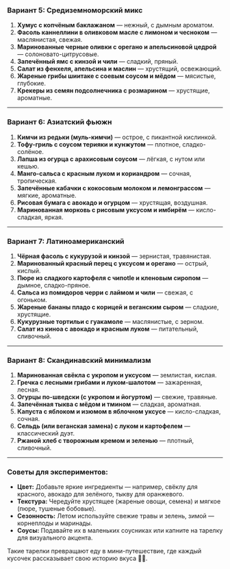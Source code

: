 ### **Вариант 5: Средиземноморский микс**

1. **Хумус с копчёным баклажаном** — нежный, с дымным ароматом.
2. **Фасоль каннеллини в оливковом масле с лимоном и чесноком** — маслянистая, свежая.
3. **Маринованные черные оливки с орегано и апельсиновой цедрой** — солоновато-цитрусовые.
4. **Запечённый ямс с кинзой и чили** — сладкий, пряный.
5. **Салат из фенхеля, апельсина и маслин** — хрустящий, освежающий.
6. **Жареные грибы шиитаке с соевым соусом и мёдом** — мясистые, глубокие.
7. **Крекеры из семян подсолнечника с розмарином** — хрустящие, ароматные.

---

### **Вариант 6: Азиатский фьюжн**

1. **Кимчи из редьки (муль-кимчи)** — острое, с пикантной кислинкой.
2. **Тофу-гриль с соусом терияки и кунжутом** — плотное, сладко-солёное.
3. **Лапша из огурца с арахисовым соусом** — лёгкая, с нутом или кешью.
4. **Манго-сальса с красным луком и кориандром** — сочная, тропическая.
5. **Запечённые кабачки с кокосовым молоком и лемонграссом** — мягкие, ароматные.
6. **Рисовая бумага с авокадо и огурцом** — хрустящая, воздушная.
7. **Маринованная морковь с рисовым уксусом и имбирём** — кисло-сладкая, яркая.

---

### **Вариант 7: Латиноамериканский**

1. **Чёрная фасоль с кукурузой и кинзой** — зернистая, травянистая.
2. **Маринованный красный перец с уксусом и орегано** — острый, кислый.
3. **Пюре из сладкого картофеля с чипotle и кленовым сиропом** — дымное, сладко-пряное.
4. **Сальса из помидоров черри с лаймом и чили** — свежая, с огоньком.
5. **Жареные бананы пладо с корицей и веганским сыром** — сладкие, хрустящие.
6. **Кукурузные тортильи с гуакамоле** — маслянистые, с зерном.
7. **Салат из киноа с авокадо и красным луком** — питательный, сливочный.

---

### **Вариант 8: Скандинавский минимализм**

1. **Маринованная свёкла с укропом и уксусом** — землистая, кислая.
2. **Гречка с лесными грибами и луком-шалотом** — зажаренная, лесная.
3. **Огурцы по-шведски (с укропом и йогуртом)** — свежие, травяные.
4. **Запечённая тыква с мёдом и тмином** — сладкая, ароматная.
5. **Капуста с яблоком и изюмом в яблочном уксусе** — кисло-сладкая, сочная.
6. **Сельдь (или веганская замена) с луком и картофелем** — классический дуэт.
7. **Ржаной хлеб с творожным кремом и зеленью** — плотный, сливочный.

---

### **Советы для экспериментов:**

- **Цвет:** Добавьте яркие ингредиенты — например, свёклу для красного, авокадо для зелёного, тыкву для оранжевого.
- **Текстура:** Чередуйте хрустящее (жареные овощи, семена) и мягкое (пюре, тушеные бобовые).
- **Сезонность:** Летом используйте свежие травы и зелень, зимой — корнеплоды и маринады.
- **Соусы:** Подавайте их в маленьких соусниках или капните на тарелку для визуального акцента.

Такие тарелки превращают еду в мини-путешествие, где каждый кусочек рассказывает свою историю вкуса 🍴✨.